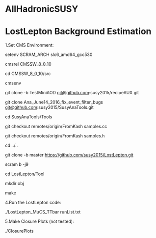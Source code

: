 # AllHadronicSUSY
# LostLepton Background Estimation

1.Set CMS Environment:

setenv SCRAM_ARCH slc6_amd64_gcc530

cmsrel CMSSW_8_0_10

cd CMSSW_8_0_10/src

cmsenv

git clone -b TestMiniAOD git@github.com:susy2015/recipeAUX.git

git clone Ana_June14_2016_fix_event_filter_bugs git@github.com:susy2015/SusyAnaTools.git

cd SusyAnaTools/Tools

git checkout remotes/origin/FromKash samples.cc

git checkout remotes/origin/FromKash samples.h

cd ../..

git clone -b master https://github.com/susy2015/LostLepton.git

scram b -j9

cd LostLepton/Tool

mkdir obj

make


4.Run the LostLepton code:

./LostLepton_MuCS_TTbar runList.txt

5.Make Closure Plots (not tested):

./ClosurePlots

